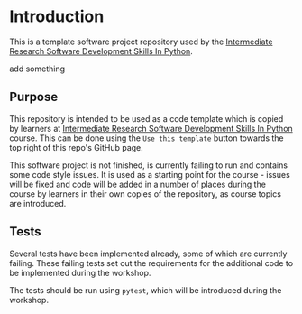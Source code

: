 # Introduction

This is a template software project repository used by the [Intermediate Research Software Development Skills In Python](https://github.com/carpentries-incubator/python-intermediate-development).

add something

## Purpose

This repository is intended to be used as a code template which is copied by learners at [Intermediate Research Software Development Skills In Python](https://github.com/carpentries-incubator/python-intermediate-development) course.
This can be done using the `Use this template` button towards the top right of this repo's GitHub page.

This software project is not finished, is currently failing to run and contains some code style issues. It is used as a starting point for the course - issues will be fixed and code will be added in a number of places during the course by learners in their own copies of the repository, as course topics are introduced.

## Tests

Several tests have been implemented already, some of which are currently failing.
These failing tests set out the requirements for the additional code to be implemented during the workshop.

The tests should be run using `pytest`, which will be introduced during the workshop.
